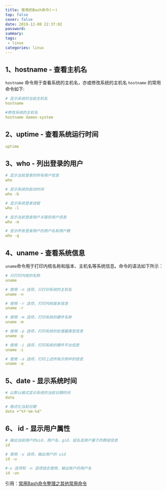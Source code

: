 ```yaml
---
title: 常用的Bash命令(一)
top: false
cover: false
date: 2019-12-08 22:37:02
password:
summary:
tags: 
 - linux
categories: linux
---
```


## 1、hostname - 查看主机名
`hostname` 命令用于查看系统的主机名，亦或修改系统的主机名
`hostname` 的常用命令如下:
```yaml
# 显示系统的当前主机名
hostname

#修改系统的主机名
hostname damon-system
```

## 2、uptime - 查看系统运行时间

```yaml
uptime
```

## 3、who - 列出登录的用户
```yaml
# 显示当前登录的所有用户信息
who

# 显示系统的启动时间
who -b

# 显示系统登录进程
who -l

# 显示当前登录用户关联的用户信息
who -m

# 显示所有登录用户的用户名和用户数
who -q
```

## 4、uname - 查看系统信息
     
`uname`命令用于打印内核名称和版本、主机名等系统信息。命令的语法如下所示：
 ```yaml
 # 只打印内核的名称
 uname
 
 # 使用 -n 选项，只打印系统的主机名
 uname -n
 
 # 使用 -r 选项，打印内核版本信息
 uname -r
 
 # 使用 -m 选项，打印系统的硬件名称
 uname -m
 
 # 使用 -p 选项，打印系统的处理器类型信息
 uname -p
 
 # 使用 -i 选项，打印系统的硬件平台信息
 uname -i
 
 # 使用 -a 选项，打印上述所有示例中的信息
 uname -a
 ```
 ## 5、date - 显示系统时间
 ```yaml
# 以默认格式显示系统的当前日期时间
date

# 格式化当前日期
date +"%Y-%m-%d"
```
## 6、 id - 显示用户属性
```yaml
# 输出当前用户的uid、用户名、gid、组名及用户属于的群组信息
id

# 使用 -u 选项，输出用户的 uid
id -u

#-u 选项和 -n 选项结合使用，输出账户的用户名
id -un
```
引用：[常用Bash命令整理之其他常用命令](https://blinkfox.github.io/2018/10/13/ruan-jian-gong-ju/linux/chang-yong-bash-ming-ling-zheng-li-zhi-qi-ta-chang-yong-ming-ling/)